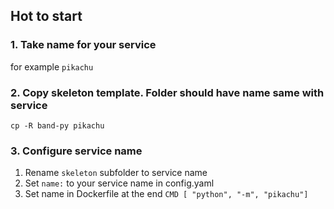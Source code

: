 


## Hot to start

### 1. Take name for your service

for example `pikachu`

### 2. Copy skeleton template. Folder should have name same with service

    cp -R band-py pikachu

### 3. Configure service name

1. Rename `skeleton` subfolder to service name
2. Set `name:` to your service name in config.yaml
3. Set name in Dockerfile at the end `CMD [ "python", "-m", "pikachu"]`

